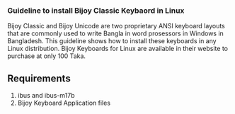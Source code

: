 ### Guideline to install Bijoy Classic Keybaord in Linux

Bijoy Classic and Bijoy Unicode are two proprietary ANSI keyboard layouts that are commonly used to write Bangla in word prosessors in Windows in Bangladesh. This guideline shows how to install these keyboards in any Linux distribution. Bijoy Keyboards for Linux are available in their website to purchase at only 100 Taka.

## Requirements

1. ibus and ibus-m17b
2. Bijoy Keyboard Application files

